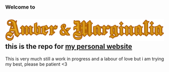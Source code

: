 ### Welcome to
![header](/assets/header.png)
this is the repo for [my personal website](https://amberandmarginalia.github.io)
---
This is very much still a work in progress and a labour of love but i am trying my best, please be patient <3
